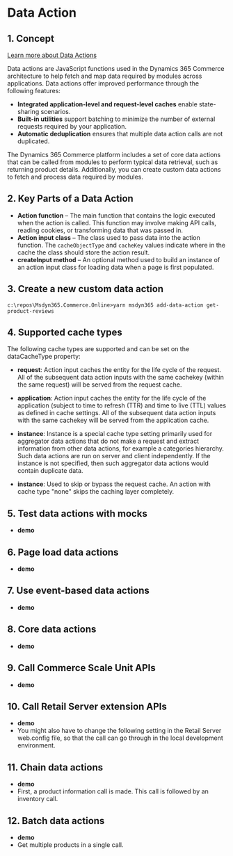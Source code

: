 # Data Action

## 1. Concept

[Learn more about Data Actions](https://learn.microsoft.com/en-us/dynamics365/commerce/e-commerce-extensibility/data-actions)

Data actions are JavaScript functions used in the Dynamics 365 Commerce architecture to help fetch and map data required by modules across applications. Data actions offer improved performance through the following features:

- **Integrated application-level and request-level caches** enable state-sharing scenarios.
- **Built-in utilities** support batching to minimize the number of external requests required by your application.
- **Automatic deduplication** ensures that multiple data action calls are not duplicated.

The Dynamics 365 Commerce platform includes a set of core data actions that can be called from modules to perform typical data retrieval, such as returning product details. Additionally, you can create custom data actions to fetch and process data required by modules.

## 2. Key Parts of a Data Action

- **Action function** – The main function that contains the logic executed when the action is called. This function may involve making API calls, reading cookies, or transforming data that was passed in.
- **Action input class** – The class used to pass data into the action function. The `cacheObjectType` and `cacheKey` values indicate where in the cache the class should store the action result.
- **createInput method** – An optional method used to build an instance of an action input class for loading data when a page is first populated.

## 3. Create a new custom data action
```
c:\repos\Msdyn365.Commerce.Online>yarn msdyn365 add-data-action get-product-reviews
```
## 4. Supported cache types
The following cache types are supported and can be set on the dataCacheType property:

- **request**: Action input caches the entity for the life cycle of the request. All of the subsequent data action inputs with the same cachekey (within the same request) will be served from the request cache.

- **application**: Action input caches the entity for the life cycle of the application (subject to time to refresh (TTR) and time to live (TTL) values as defined in cache settings. All of the subsequent data action inputs with the same cachekey will be served from the application cache.

- **instance**: Instance is a special cache type setting primarily used for aggregator data actions that do not make a request and extract information from other data actions, for example a categories hierarchy. Such data actions are run on server and client independently. If the instance is not specified, then such aggregator data actions would contain duplicate data.

- **instance**: Used to skip or bypass the request cache. An action with cache type "none" skips the caching layer completely.

## 5. Test data actions with mocks
- **demo**

## 6. Page load data actions
- **demo**

## 7. Use event-based data actions
- **demo**

## 8. Core data actions
- **demo**

## 9. Call Commerce Scale Unit APIs
- **demo**
  
## 10. Call Retail Server extension APIs
- **demo**
- You might also have to change the following setting in the Retail Server web.config file, so that the call can go through in the local development environment.
## 11.  Chain data actions
- **demo**
- First, a product information call is made. This call is followed by an inventory call.
## 12.  Batch data actions
- **demo**
- Get multiple products in a single call.
